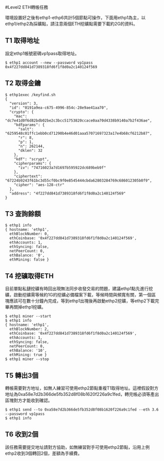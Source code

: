 #Level2 ETH轉帳任務

環境設置好之後有ethp1-ethp6共計5個節點可操作，下面用ethp1為主，以ethp1/ethp2為採礦點，請注意兩個ETH挖礦點需要下載約2G的資料。

## T1 取得地址

設定ethp1帳號密碼vp1pass取得地址。

```
$ ethp1 account --new --password vp1pass
0x4f227dd841d7389318fd6f1f8d0a2c140124f569
```

## T2 取得金鑰

```
$ ethp1exec /keyfind.sh
{
  "version": 3,
  "id": "0191a9ea-c675-4996-854c-28e9ae41aa70",
  "crypto": {
    "mac": "dc7e41d0f6d82bdb02be2c3bcc51753820ccace0aa70d4338b9140a7b2f436ae",
    "kdfparams": {
      "salt": "6259548c01ffc1ebb0cd71290b4e46d01aaa57071697323a17e4b68cf6212b87",
      "r": 8,
      "p": 1,
      "n": 262144,
      "dklen": 32
    },
    "kdf": "scrypt",
    "cipherparams": {
      "iv": "74716023a7d1697b595922dc689beb9f"
    },
    "ciphertext": "67224b9243f61bc3d55cf0bc9f0e8545444cbda62803284769c686012305b0f9",
    "cipher": "aes-128-ctr"
  },
  "address": "4f227dd841d7389318fd6f1f8d0a2c140124f569"
}
```

## T3 查詢餘額
```
$ ethp1 info
{ hostname: 'ethp1',
  ethBlockNumber: 0,
  ethCoinbase: '0x4f227dd841d7389318fd6f1f8d0a2c140124f569',
  ethAccounts: 1,
  ethSyncing: false,
  netPeerCount: 0,
  ethBalance: '0',
  ethMining: false }
```

## T4 挖礦取得ETH

目前單點私鏈挖礦有時回出現無法同步收發交易的問題，建議ethp1點先進行挖礦，啟動挖礦需等候約1G的挖礦必備檔案下載，等候時間與頻寬有關，第一個區塊應該可在數十分鐘內完成，等到ethp1出塊後再啟動ethp2挖礦，等ethp2下載完畢再關掉ethp1挖礦。

```
$ ethp1 miner --start
$ ethp1 info
{ hostname: 'ethp1',
  ethBlockNumber: 2,
  ethCoinbase: '0x4f227dd841d7389318fd6f1f8d0a2c140124f569',
  ethAccounts: 1,
  ethSyncing: false,
  netPeerCount: 0,
  ethBalance: '10',
  ethMining: true }
$ ethp1 miner --stop
```

## T5 轉出3個

轉帳需要對方地址，如無人練習可使用ethp2節點重複T1取得地址。這裡假設對方地址為0xa58e7d2b366de5fb352d8f08b1620f226a9c1fed，轉完帳必須等產出區塊對方才能收到確認。
```
$ ethp1 send --to 0xa58e7d2b366de5fb352d8f08b1620f226a9c1fed --eth 3.6 --password vp1pass
$ ethp1 info
```

## T6 收到2個

該任務需要提交地址請對方協助，如無練習對手可使用ethp2節點，沿用上例ethp2收到3個轉回2個，差額為手續費。
